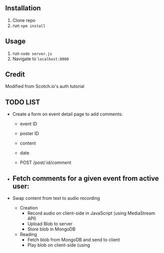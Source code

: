 ## Installation

1. Clone repo
2. run `npm install`

## Usage

1. run `node server.js`
2. Navigate to `localhost:8080`

## Credit

Modified from Scotch.io's auth tutorial


## TODO LIST

- Create a form on event detail page to add comments:
  - event ID
  - poster ID
  - content
  - date

  - POST /post/:id/comment

- Fetch comments for a given event from active user:
  -

- Swap content from text to audio recording
  - Creation
    - Record audio on client-side in JavaScript (using MediaStream API)
    - Upload Blob to server
    - Store blob in MongoDB
  - Reading
    - Fetch blob from MongoDB and send to client
    - Play blob on client-side (using <audio> tag)# demo-day-real
